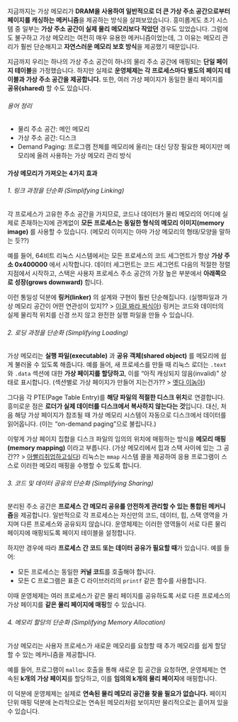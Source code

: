 지금까지는 가상 메모리가 **DRAM을 사용하여 일반적으로 더 큰 가상 주소 공간으로부터 페이지를 캐싱하는 메커니즘**을 제공하는 방식을 살펴보았습니다.
흥미롭게도 초기 시스템 중 일부는 **가상 주소 공간이 실제 물리 메모리보다 작았던** 경우도 있었습니다.
그럼에도 불구하고 가상 메모리는 여전히 매우 유용한 메커니즘이었는데, 그 이유는 메모리 관리가 훨씬 단순해지고 **자연스러운 메모리 보호 방식**을 제공했기 때문입니다.

지금까지 우리는 하나의 가상 주소 공간이 하나의 물리 주소 공간에 매핑되는 **단일 페이지 테이블**을 가정했습니다.
하지만 실제로 **운영체제는 각 프로세스마다 별도의 페이지 테이블과 가상 주소 공간을 제공합니다.**
또한, 여러 가상 페이지가 동일한 물리 페이지를 **공유(shared)** 할 수도 있습니다.

###### 용어 정리
- 물리 주소 공간: 메인 메모리
- 가상 주소 공간: 디스크
- Demand Paging: 프로그램 전체를 메모리에 올리는 대신 당장 필요한 페이지만 메모리에 올려 사용하는 가상 메모리 관리 방식

#### 가상 메모리가 가져오는 4가지 효과
###### 1. 링크 과정을 단순화 (Simplifying Linking)

각 프로세스가 고유한 주소 공간을 가지므로, 코드나 데이터가 물리 메모리의 어디에 실제로 존재하는지에 관계없이 **모든 프로세스는 동일한 형식의 메모리 이미지(memory image)** 를 사용할 수 있습니다. (메모리 이미지는 아마 가상 메모리의 형태/모양을 말하는 듯??)

예를 들어, 64비트 리눅스 시스템에서는 모든 프로세스의 코드 세그먼트가 항상 **가상 주소 0x400000** 에서 시작합니다.
데이터 세그먼트는 코드 세그먼트 다음의 적절한 정렬 지점에서 시작하고, 스택은 사용자 프로세스 주소 공간의 가장 높은 부분에서 **아래쪽으로 성장(grows downward)** 합니다.

이런 통일성 덕분에 **링커(linker)** 의 설계와 구현이 훨씬 단순해집니다. (실행파일과 가상 메모리 공간이 어떤 연관성이 있지?? > [이걸 봐라 짜식아](https://velog.io/@edward-official/execution-process))
링커는 코드와 데이터의 실제 물리적 위치를 신경 쓰지 않고 완전한 실행 파일을 만들 수 있습니다.

###### 2. 로딩 과정을 단순화 (Simplifying Loading)

가상 메모리는 **실행 파일(executable)** 과 **공유 객체(shared object)** 를 메모리에 쉽게 불러올 수 있도록 해줍니다.
예를 들어, 새 프로세스를 만들 때 리눅스 로더는 `.text` 와 `.data` 섹션에 대한 **가상 페이지를 할당하고**, 이를 “아직 캐싱되지 않음(invalid)” 상태로 표시합니다. (섹션별로 가상 페이지가 만들어 지는건가?? > [옛다 이놈아](https://velog.io/@edward-official/section-virtual-memory))

그다음 각 PTE(Page Table Entry)를 **해당 파일의 적절한 디스크 위치**로 연결합니다.
흥미로운 점은 **로더가 실제 데이터를 디스크에서 복사하지 않는다는 것**입니다.
대신, 처음 해당 가상 페이지가 참조될 때 가상 메모리 시스템이 자동으로 디스크에서 데이터를 읽어옵니다. (이는 “on-demand paging”으로 불립니다.)

이렇게 가상 페이지 집합을 디스크 파일의 임의의 위치에 매핑하는 방식을 **메모리 매핑(memory mapping)** 이라고 부릅니다. (가상 메모리에서 힙과 스택 사이에 있는 그 공간?? > [아빨리취업하고싶다](https://velog.io/@edward-official/memory-mapped-region))
리눅스는 `mmap` 시스템 콜을 제공하여 응용 프로그램이 스스로 이러한 메모리 매핑을 수행할 수 있도록 합니다.

###### 3. 코드 및 데이터 공유의 단순화 (Simplifying Sharing)

분리된 주소 공간은 **프로세스 간 메모리 공유를 안전하게 관리할 수 있는 통합된 메커니즘**을 제공합니다.
일반적으로 각 프로세스는 자신만의 코드, 데이터, 힙, 스택 영역을 가지며 다른 프로세스와 공유되지 않습니다.
운영체제는 이러한 영역들이 서로 다른 물리 페이지에 매핑되도록 페이지 테이블을 설정합니다.

하지만 경우에 따라 **프로세스 간 코드 또는 데이터 공유가 필요할 때**가 있습니다.
예를 들어:

* 모든 프로세스는 동일한 **커널 코드**를 호출해야 합니다.
* 모든 C 프로그램은 표준 C 라이브러리의 `printf` 같은 함수를 사용합니다.

이때 운영체제는 여러 프로세스가 같은 물리 페이지를 공유하도록 서로 다른 프로세스의 가상 페이지를 **같은 물리 페이지에 매핑**할 수 있습니다.

###### 4. 메모리 할당의 단순화 (Simplifying Memory Allocation)

가상 메모리는 사용자 프로세스가 새로운 메모리를 요청할 때 추가 메모리를 쉽게 할당할 수 있는 메커니즘을 제공합니다.

예를 들어, 프로그램이 `malloc` 호출을 통해 새로운 힙 공간을 요청하면, 운영체제는 연속된 **k개의 가상 페이지**를 할당하고, 이를 **임의의 k개의 물리 페이지**에 매핑합니다.

이 덕분에 운영체제는 실제로 **연속된 물리 메모리 공간을 찾을 필요가 없습니다.**
페이지 단위 매핑 덕분에 논리적으로는 연속된 메모리처럼 보이지만 물리적으로는 흩어져 있을 수 있습니다.
